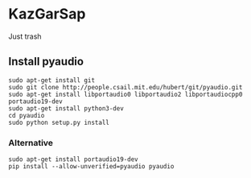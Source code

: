 # KazGarSap
Just trash

## Install pyaudio

```
sudo apt-get install git
sudo git clone http://people.csail.mit.edu/hubert/git/pyaudio.git
sudo apt-get install libportaudio0 libportaudio2 libportaudiocpp0 portaudio19-dev
sudo apt-get install python3-dev
cd pyaudio
sudo python setup.py install
```

### Alternative
```
sudo apt-get install portaudio19-dev
pip install --allow-unverified=pyaudio pyaudio
```
